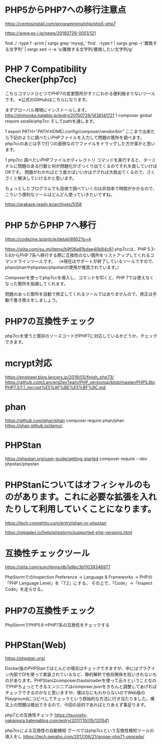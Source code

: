 # PHP5からPHP7への移行注意点
https://centosinstall.com/programming/php/php5-php7

https://www.es-i.jp/news/20160729-0051/121

find ./ -type f -print | xargs grep 'mysql_'
find . -type f | xargs grep -l '置換する文字列' | xargs sed -i -e 's/置換する文字列/置換したい文字列/g'

# PHP 7 Compatibility Checker(php7cc)
こちらコマンドひとつでPHP7の変更箇所がすぐにわかる便利極まりないツールです。
※公式のGitHubはこちらになります。

まずグローバル環境にインストールします。
http://shimooka.hateblo.jp/entry/20150729/1438141721
1
composer global require sstalle/php7cc
そしてpathを通します。

1
export PATH="$PATH:$HOME/.config/composer/vendor/bin"
ここまで出来たら下記のように調べたいPHPファイルを入力して問題の箇所を調べます。php7ccのあとは手で打つの面倒なのでファイルをドラッグした方が楽かと思います。

1
php7cc 調べたいPHPファイルかディレクトリ
コマンドを実行すると、ターミナルに問題のある行数と何が問題化がざっくり出てくるのでそれを直していけばOKです。
問題がわかればどう直せばいいかはググれば大抵出てくるので、さくさくと解決していけるかと思います。

ちょっとしたプログラムでも目視で調べていくのは非効率で時間がかかるので、こういう便利なツールはどんどん使っていきたいですね。

https://arakaze.ready.jp/archives/5158

# PHP 5からPHP 7へ移行
https://codezine.jp/article/detail/8952?p=4



https://qiita.com/su_mi/items/b9f06a81bdae40b84c61
php7ccは、PHP 5.3-5.6からPHP 7系へ移行する際に互換性のない箇所をリストアップしてくれるコマンドラインツールです。
（※現在はサポートが終了しているツールですので、phan/phanやphpstan/phpstanの使用が推奨されています。）

Composerを使ってphp7ccを導入し、コマンドを叩くと、PHP 7では使えなくなった箇所を指摘してくれます。

問題のあった箇所を自動で修正してくれるツールではありませんので、修正は手動で書き換えをしましょう。

# PHP7の互換性チェック
php7ccを使うと既存のソースコードがPHP7に対応しているかどうか、チェックできます。

# mcrypt対応
https://engineer.blog.lancers.jp/2019/05/finish_php73/
https://github.com/LancersDevTeam/PHP_versionup/blob/master/PHP5.6toPHP7.3/1.1_mcrypt%E5%AF%BE%E5%BF%9C.md

# phan
https://github.com/phan/phan
composer require phan/phan
https://phan.github.io/demo/

# PHPStan
https://phpstan.org/user-guide/getting-started
composer require --dev phpstan/phpstan

# PHPStanについてはオフィシャルのものがあります。これに必要な拡張を入れたりして利用していくことになります。
https://tech.connehito.com/entry/phan-or-phpstan

https://pleiades.io/help/phpstorm/supported-php-versions.html


# 互換性チェックツール
https://qiita.com/suin/items/db7a9bc3b11039346977

PhpStormでのInspection
Preference → Language & Frameworks → PHPの「PHP Language Level」を「7.2」にする。
その上で、「Code」→「Inspect Code」を走らせる。

# PHP7の互換性チェック
PhpStormでPHP5.6→PHP7系の互換性をチェックする

# PHPStan(Web)
https://phpstan.org/

Docker版のPHPStanでほとんどの場合はチェックできますが、中にはプラグイン内部でDIを使って実装されているなど、静的解析で依存関係を拾いきれないものがあります。PHPStanはcomposerのautoloaderを使って云々ということなのでPHPちょっとできるエンジニアはcomposer.jsonをきちんと調整してあげればチェックできるのかなと思いますが、僕はなにもわからないのでWeb版のPlaygroundにコピペしてチェックという原始的な方法に行き当たりました。構文上の問題は検出できるので、今回の目的であればとりあえず事足ります。

php7との互換性チェック
https://tsuyoshi-nakamura.hatenablog.com/entry/2017/10/05/120541

php7ccによる互換性の自動検知
グーペではphp7ccという互換性検知ツールの導入をし
https://tech.pepabo.com/2017/06/21/goope-php71-upgrade/
